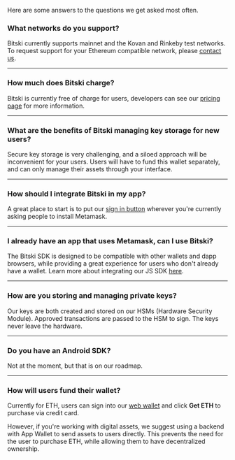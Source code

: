 Here are some answers to the questions we get asked most often.

### What networks do you support?

Bitski currently supports mainnet and the Kovan and Rinkeby test networks. To request support for your Ethereum compatible network, please <a href="mailto:support@bitski.com">contact us</a>.

---

### How much does Bitski charge?

Bitski is currently free of charge for users, developers can see our [pricing page](https://www.bitski.com/pricing/) for more information.

---

### What are the benefits of Bitski managing key storage for new users?

Secure key storage is very challenging, and a siloed approach will be inconvenient for your users. Users will have to fund this wallet separately, and can only manage their assets through your interface.

---

### How should I integrate Bitski in my app?

A great place to start is to put our [sign in button](https://github.com/bitskico/bitski-js#using-the-bitski-connect-button) wherever you're currently asking people to install Metamask.

---

### I already have an app that uses Metamask, can I use Bitski?

The Bitski SDK is designed to be compatible with other wallets and dapp browsers, while providing a great experience for users who don't already have a wallet. Learn more about integrating our JS SDK [here](https://github.com/BitskiCo/bitski-js).

---

### How are you storing and managing private keys?

Our keys are both created and stored on our HSMs (Hardware Security Module). Approved transactions are passed to the HSM to sign. The keys never leave the hardware.

---

### Do you have an Android SDK?

Not at the moment, but that is on our roadmap.

---

### How will users fund their wallet?

Currently for ETH, users can sign into our [web wallet](https://wallet.bitski.com) and click **Get ETH** to purchase via credit card.

However, if you're working with digital assets, we suggest using a backend with App Wallet to send assets to users directly. This prevents the need for the user to purchase ETH, while allowing them to have decentralized ownership.
